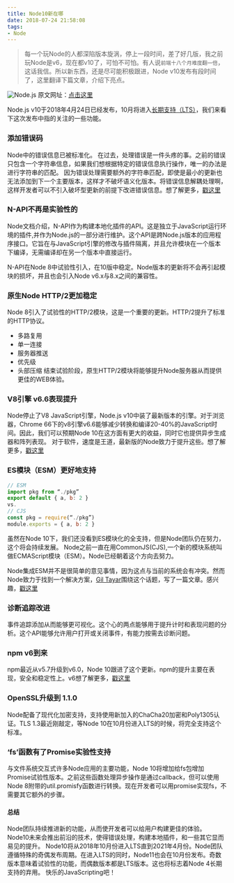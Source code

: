 ```yaml
---
title: Node10新在哪
date: 2018-07-24 21:58:08
tags:
- Node
---
```

> 每一个玩Node的人都深陷版本旋涡，停上一段时间，差了好几版，我之前玩Node是v6，现在都v10了，可怕不可怕。有人说`前端十八个月难度翻一倍`，这话我信。所以新东西，还是尽可能积极跟进，Node v10发布有段时间了，这里翻译下篇文章，介绍下亮点。

![Node.js](https://ws2.sinaimg.cn/large/006tKfTcly1ftkxbekhq8j30m805z0t3.jpg)
原文网址：[点击这里](https://levelup.gitconnected.com/whats-new-in-node-10-ad360ae55ee4)

Node.js v10于2018年4月24日已经发布，10月将进入[长期支持（LTS）](https://zh.wikipedia.org/wiki/%E9%95%B7%E6%9C%9F%E6%94%AF%E6%8F%B4)，我们来看下这次发布中指的关注的一些功能。
### 添加错误码
Node中的错误信息已被标准化。
在过去，处理错误是一件头疼的事。之前的错误只包含一个字符串信息，如果我们想根据特定的错误信息执行操作，唯一的办法是进行字符串的匹配。
因为错误处理需要额外的字符串匹配，即使是最小的更新也无法添加到下一个主要版本，这样才不破坏语义化版本。将错误信息解耦处理啊，这样开发者可以不引入破坏型更新的前提下改进错误信息。想了解更多，[戳这里](https://medium.com/the-node-js-collection/node-js-errors-changes-you-need-to-know-about-dc8c82417f65)

### N-API不再是实验性的
Node文档介绍，N-API作为构建本地化插件的API。这是独立于JavaScript运行环境的插件,并作为Node.js的一部分进行维护。这个API是跨Node.js版本的应用程序接口。它旨在与JavaScript引擎的修改与插件隔离，并且允许模块在一个版本下编译，无需编译却在另一个版本中直接运行。

N-API在Node 8中试验性引入，在10版中稳定。Node版本的更新将不会再引起模块的损坏，并且也会引入Node v6.x与8.x之间的兼容性。

### 原生Node HTTP/2更加稳定
Node 8引入了试验性的HTTP/2模块，这是一个重要的更新。HTTP/2提升了标准的HTTP协议。

- 多路复用
- 单一连接
- 服务器推送
- 优先级
- 头部压缩
结束试验阶段，原生HTTP/2模块将能够提升Node服务器从而提供更佳的WEB体验。

### V8引擎 v6.6表现提升
Node停止了V8 JavaScript引擎，Node.js v10中装了最新版本的引擎。对于浏览器，Chrome 66下的v8引擎v6.6能够减少转换和编译20-40%的JavaScript时间。因此，我们可以预期Node 10在这方面有更大的收益，同时它也提供异步生成器和阵列表现。
对于软件，速度是王道，最新版的Node致力于提升这些。想了解更多，[戳这里](https://v8project.blogspot.com/2018/04/improved-code-caching.html)


### ES模块（ESM）更好地支持
```javascript
// ESM
import pkg from “./pkg”
export default { a, b: 2 }
vs.
// CJS
const pkg = require(“./pkg”)
module.exports = { a, b: 2 }
```
虽然在Node 10下，我们还没看到ES模块化的全支持，但是Node团队仍在努力，这个将会持续发展。
Node之前一直在用CommonJS(CJS),一个新的模块系统叫做ECMAScript模块（ESM）。Node已经朝着这个方向去努力。

Node集成ESM并不是很简单的意见事情，因为这点与当前的系统会有冲突。然而Node致力于找到一个解决方案，[Gil Tayar](https://medium.com/u/c845cd91bc98)围绕这个话题，写了一篇文章。感兴趣，[戳这里](https://medium.com/@giltayar/native-es-modules-in-nodejs-status-and-future-directions-part-i-ee5ea3001f71)

### 诊断追踪改进
事件追踪添加从而能够更可视化。这个心的两点能够用于提升计时和表现问题的分析。这个API能够允许用户打开或关闭事件，有能力按需去诊断问题。

### npm v6到来
npm最近从v5.7升级到v6.0，Node 10跟进了这个更新。npm的提升主要在表现，安全和稳定性上。v6想了解更多，[戳这里](https://medium.com/npm-inc/announcing-npm-6-5d0b1799a905)

### OpenSSL升级到 1.1.0
Node配备了现代化加密支持，支持使用新加入的ChaCha20加密和Poly1305认证。TLS 1.3最近刚敲定，等Node 10在10月份进入LTS的时候，将完全支持这个标准。
### ‘fs’函数有了Promise实验性支持
与文件系统交互式许多Node应用的主要功能，Node 10将增加给fs包增加Promise试验性版本。之前这些函数处理异步操作是通过callback，但可以使用Node 8附带的util.promisfy函数进行转换。现在开发者可以用promise实现fs，不需要其它额外的步骤。

#### 总结
Node团队持续推进新的功能，从而使开发者可以给用户构建更佳的体验。Node10未来会推出前沿的技术，使得错误处理，构建本地插件，和一些其它显而易见的提升。
Node10将从2018年10月份进入LTS直到2021年4月份。Node团队遵循特殊的奇偶发布周期。在进入LTS的同时，Node11也会在10月份发布。奇数版本意味着试验性的功能，而偶数版本都是LTS版本。这也将标志着Node 4长期支持的弃用。
快乐的JavaScripting吧！
